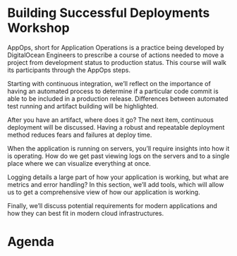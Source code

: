 # Building Successful Deployments Workshop

AppOps, short for Application Operations is a practice being developed by DigitalOcean Engineers to prescribe a course of actions needed to move a project from development status to production status. This course will walk its participants through the AppOps steps.

Starting with continuous integration, we’ll reflect on the importance of having an automated process to determine if a particular code commit is able to be included in a production release. Differences between automated test running and artifact building will be highlighted.

After you have an artifact, where does it go? The next item, continuous deployment will be discussed. Having a robust and repeatable deployment method reduces fears and failures at deploy time.

When the application is running on servers, you’ll require insights into how it is operating. How do we get past viewing logs on the servers and to a single place where we can visualize everything at once.

Logging details a large part of how your application is working, but what are metrics and error handling? In this section, we’ll add tools, which will allow us to get a comprehensive view of how our application is working.

Finally, we’ll discuss potential requirements for modern applications and how they can best fit in modern cloud infrastructures.

# Agenda